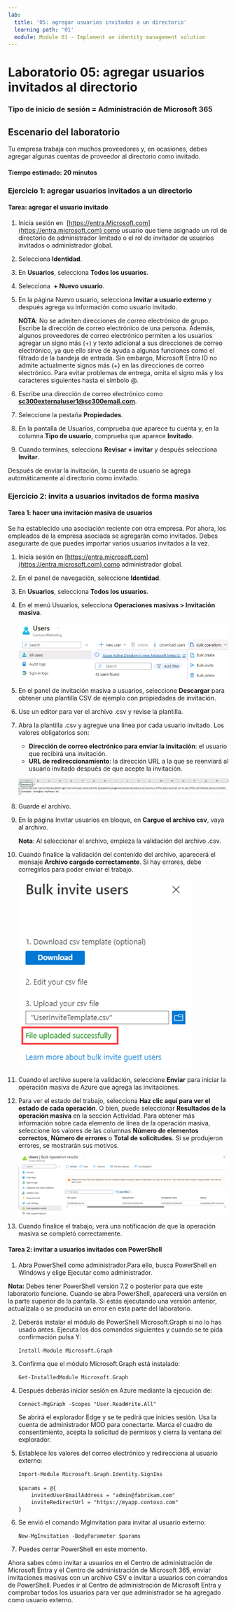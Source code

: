 ```yaml
---
lab:
  title: '05: agregar usuarios invitados a un directorio'
  learning path: '01'
  module: Module 01 - Implement an identity management solution
---
```


# Laboratorio 05: agregar usuarios invitados al directorio

### Tipo de inicio de sesión = Administración de Microsoft 365

## Escenario del laboratorio

Tu empresa trabaja con muchos proveedores y, en ocasiones, debes agregar algunas cuentas de proveedor al directorio como invitado.

#### Tiempo estimado: 20 minutos

### Ejercicio 1: agregar usuarios invitados a un directorio

#### Tarea: agregar el usuario invitado

1. Inicia sesión en  [https://entra.Microsoft.com](https://entra.microsoft.com) como usuario que tiene asignado un rol de directorio de administrador limitado o el rol de invitador de usuarios invitados o administrador global.

2. Selecciona **Identidad**.

3. En **Usuarios**, selecciona **Todos los usuarios**.

4. Selecciona  **+ Nuevo usuario**.

5. En la página Nuevo usuario, selecciona **Invitar a usuario externo** y después agrega su información como usuario invitado.

    **NOTA**: No se admiten direcciones de correo electrónico de grupo. Escribe la dirección de correo electrónico de una persona. Además, algunos proveedores de correo electrónico permiten a los usuarios agregar un signo más (+) y texto adicional a sus direcciones de correo electrónico, ya que ello sirve de ayuda a algunas funciones como el filtrado de la bandeja de entrada. Sin embargo, Microsoft Entra ID no admite actualmente signos más (+) en las direcciones de correo electrónico. Para evitar problemas de entrega, omita el signo más y los caracteres siguientes hasta el símbolo @.

6. Escribe una dirección de correo electrónico como **sc300externaluser1@sc300email.com**.

7. Seleccione la pestaña **Propiedades**.

8. En la pantalla de Usuarios, comprueba que aparece tu cuenta y, en la columna **Tipo de usuario**, comprueba que aparece **Invitado**.

9. Cuando termines, selecciona **Revisar + invitar** y después selecciona **Invitar**.


Después de enviar la invitación, la cuenta de usuario se agrega automáticamente al directorio como invitado.


### Ejercicio 2: invita a usuarios invitados de forma masiva

#### Tarea 1: hacer una invitación masiva de usuarios

Se ha establecido una asociación reciente con otra empresa. Por ahora, los empleados de la empresa asociada se agregarán como invitados. Debes asegurarte de que puedes importar varios usuarios invitados a la vez.

1. Inicia sesión en [https://entra.microsoft.com](https://entra.microsoft.com) como administrador global.

2. En el panel de navegación, seleccione **Identidad**.

3. En **Usuarios**, selecciona **Todos los usuarios**.

4. En el menú Usuarios, selecciona **Operaciones masivas > Invitación masiva**.

     ![Imagen de pantalla que muestra la página Todos los usuarios con las opciones de menú Operaciones masivas e Invitación masiva resaltadas](./media/lp1-mod3-bulk-invite-option.png)

5. En el panel de invitación masiva a usuarios, seleccione **Descargar** para obtener una plantilla CSV de ejemplo con propiedades de invitación.

6. Use un editor para ver el archivo .csv y revise la plantilla.

7. Abra la plantilla .csv y agregue una línea por cada usuario invitado. Los valores obligatorios son:

    - **Dirección de correo electrónico para enviar la invitación**: el usuario que recibirá una invitación.
    - **URL de redireccionamiento**: la dirección URL a la que se reenviará al usuario invitado después de que acepte la invitación.

    ![Imagen de pantalla que muestra el archivo .csv de la plantilla de invitación masiva de usuarios de ejemplo.](./media/lp1-mod3-template-csv.png)

8. Guarde el archivo.

9. En la página Invitar usuarios en bloque, en **Cargue el archivo csv**, vaya al archivo.

     **Nota**: Al seleccionar el archivo, empieza la validación del archivo .csv.

10. Cuando finalice la validación del contenido del archivo, aparecerá el mensaje **Archivo cargado correctamente**. Si hay errores, debe corregirlos para poder enviar el trabajo.

    ![Imagen de pantalla que muestra la opción de invitación masiva de usuarios con el mensaje de archivo cargado correctamente resaltado](./media/lp1-mod3-bulk-invite-users-upload-csv.png)

11. Cuando el archivo supere la validación, seleccione **Enviar** para iniciar la operación masiva de Azure que agrega las invitaciones.

12. Para ver el estado del trabajo, selecciona **Haz clic aquí para ver el estado de cada operación**. O bien, puede seleccionar **Resultados de la operación masiva** en la sección Actividad. Para obtener más información sobre cada elemento de línea de la operación masiva, seleccione los valores de las columnas **Número de elementos correctos**, **Número de errores** o **Total de solicitudes**. Si se produjeron errores, se mostrarán sus motivos.

    ![Imagen de pantalla que muestra los resultados de una operación masiva.](./media/lp1-mod3-bulk-operations-results.png)

13. Cuando finalice el trabajo, verá una notificación de que la operación masiva se completó correctamente.

#### Tarea 2: invitar a usuarios invitados con PowerShell

1. Abra PowerShell como administrador.Para ello, busca PowerShell en Windows y elige Ejecutar como administrador. 

**Nota:** Debes tener PowerShell versión 7.2 o posterior para que este laboratorio funcione.  Cuando se abra PowerShell, aparecerá una versión en la parte superior de la pantalla. Si estás ejecutando una versión anterior, actualízala o se producirá un error en esta parte del laboratorio.

2. Deberás instalar el módulo de PowerShell Microsoft.Graph si no lo has usado antes.  Ejecuta los dos comandos siguientes y cuando se te pida confirmación pulsa Y:

    ```
    Install-Module Microsoft.Graph
    ```
3. Confirma que el módulo Microsoft.Graph está instalado:

    ```
    Get-InstalledModule Microsoft.Graph
    ```
    

4. Después deberás iniciar sesión en Azure mediante la ejecución de:  

    ```
    Connect-MgGraph -Scopes "User.ReadWrite.All"
    ``` 
    Se abrirá el explorador Edge y se te pedirá que inicies sesión.  Usa la cuenta de administrador MOD para conectarte.  Marca el cuadro de consentimiento, acepta la solicitud de permisos y cierra la ventana del explorador.

5. Establece los valores del correo electrónico y redirecciona al usuario externo:

    ```
    Import-Module Microsoft.Graph.Identity.SignIns
    
    $params = @{
        invitedUserEmailAddress = "admin@fabrikam.com"
        inviteRedirectUrl = "https://myapp.contoso.com"
    }
    ```

6. Se envió el comando MgInvitation para invitar al usuario externo:

    ```
    New-MgInvitation -BodyParameter $params
    ```

7. Puedes cerrar PowerShell en este momento.
    
Ahora sabes cómo invitar a usuarios en el Centro de administración de Microsoft Entra y el Centro de administración de Microsoft 365, enviar invitaciones masivas con un archivo CSV e invitar a usuarios con comandos de PowerShell.  Puedes ir al Centro de administración de Microsoft Entra y comprobar todos los usuarios para ver que administrador se ha agregado como usuario externo.
